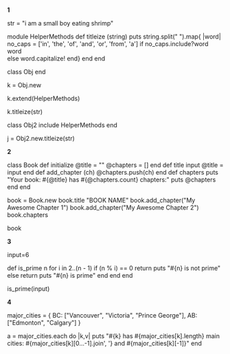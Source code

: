 **1**

str = "i am a small boy eating shrimp"

module HelperMethods
  def titleize (string)
    puts string.split(" ").map{ |word| 
      no_caps = ['in', 'the', 'of', 'and', 'or', 'from', 'a']
      if no_caps.include?word
        word  
      else word.capitalize!
    end}
  end
end

class Obj
end

k = Obj.new

k.extend(HelperMethods)

k.titleize(str)

class Obj2
  include HelperMethods
end

j = Obj2.new.titleize(str)

**2**

class Book
  def initialize
    @title = ""
    @chapters = []
  end
  def title input
    @title = input
  end
  def add_chapter (ch)
    @chapters.push(ch)
  end
  def chapters
    puts "Your book: #{@title} has #{@chapters.count} chapters:"
    puts @chapters
  end
end

book = Book.new
book.title "BOOK NAME"
book.add_chapter("My Awesome Chapter 1")
book.add_chapter("My Awesome Chapter 2")
book.chapters

book

**3**

input=6

def is_prime n
  for i in 2..(n - 1)
    if (n % i) == 0
      return puts "#{n} is not prime"
    else
      return puts "#{n} is prime"
    end
  end
end

is_prime(input)

**4**

major_cities = {
  BC: ["Vancouver", "Victoria", "Prince George"], 
  AB: ["Edmonton", "Calgary"]
}

a = major_cities.each do |k,v|
  puts "#{k} has #{major_cities[k].length} main cities: #{major_cities[k][0...-1].join', '} and #{major_cities[k][-1]}"
end
